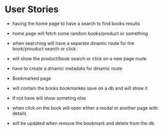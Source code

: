 # User Stories

- having the home page to have a search to find books results
- home page will fetch some random books/product or something
- when searching will have a separate dinamic route for the book/prouduct search or click
- will show the product/book search or click on a new page route
- have to create a dinamic metadata for dinamic route
 
- Bookmarked page
- will contain the books bookmarkes save on a db and will show it
- if not have will show someting else
- when click on the book will open either a modal or another page with details
- will be updated when remove the bookmark and delete from the db